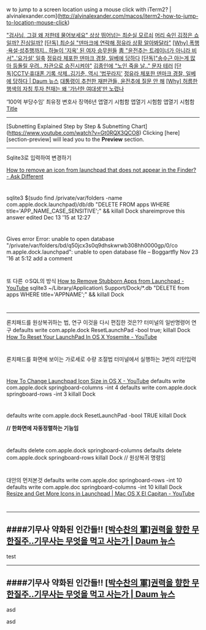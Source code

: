 
w to jump to a screen location using a mouse click with iTerm2? | alvinalexander.com](http://alvinalexander.com/macos/iterm2-how-to-jump-to-location-mouse-click)


["검사님, 그걸 왜 저한테 물어보세요" 상상 뛰어넘는 최순실 모르쇠](http://v.media.daum.net/v/20170107044215962?d=y)
[머리 숙인 김정은 쇼일까? 진심일까?](http://v.media.daum.net/v/20170107030152433?d=y)
[[단독] 최순실 "덴마크에 연락해 정유라 상황 알아봐달라"](http://v.media.daum.net/v/20170107093102877?d=y)
[[Why] 폭행·욕설·성추행까지.. 하늘이 '지옥' 된 여자 승무원들](http://v.media.daum.net/v/20170107030606528?d=y)
[靑 "윤전추는 트레이너가 아니라 비서"..'요가설' 일축](http://v.media.daum.net/v/20170107110355858?d=y)
[정유라 체포한 덴마크 경찰, 일베에 당하다](http://v.media.daum.net/v/20170106164108900?d=y)
[[단독]"송수근 아는게 많아 등돌릴 우려.. 차관으로 승진시켜야"](http://v.media.daum.net/v/20170107030106404?d=y)
[김종인에 "노인 죽을 날.." 문자 테러](http://v.media.daum.net/v/20170107031107630?d=y)
[[단독]CCTV·휴대폰 기록 삭제..김기춘, 역시 '법꾸라지'](http://v.media.daum.net/v/20170107060103318?d=y)
[정유라 체포한 덴마크 경찰, 일베에 당하다 | Daum 뉴스](http://v.media.daum.net/v/20170106164108900?d=y)
[대통령이 추천한 재판관들, 윤전추에 질문 안 해](http://v.media.daum.net/v/20170107044213960?d=y)
[[Why] 허름한 행색의 자칭 투자 천재는 왜 '가난한 여대생'만 노렸나](http://v.media.daum.net/v/20170107030503517?d=y)

‘100억 부당수임’ 최유정 변호사 징역6년
앱열기 시험함
앱열기 시험함
앱열기 시험함
[Title](https://m.youtube.com/watch?list=PL-osiE80TeTvGhHkpvfmKWOiIPF8UVy6c&params=EAEYATgBSAFYCmILMGxpWGVvQURVNkFoCA%253D%253D&v=HVMOBKRNEbc&mode=NORMAL)

---
[Subnetting Explained Step by Step & Subnetting Chart]
(https://www.youtube.com/watch?v=Gt0RQX3QCO8)
Clicking [here][section-preview] will lead you to the **Preview** section.

---

Sqlite3로 입력하여 변경하기

[How to remove an icon from launchpad that does not appear in the Finder? - Ask Different](http://apple.stackexchange.com/questions/144756/how-to-remove-an-icon-from-launchpad-that-does-not-appear-in-the-finder)
# 
sqlite3 $(sudo find /private/var/folders -name com.apple.dock.launchpad)/db/db "DELETE FROM apps WHERE title='APP_NAME_CASE_SENSITIVE';" && killall Dock
shareimprove this answer
edited Dec 13 '15 at 12:27
 #  	 	
Gives error Error: unable to open database "/private/var/folders/bd/q50jcx3s0q9dhskwrwb308hh0000gp/0/co‌​m.apple.dock.launchp‌​ad": unable to open database file – Boggartfly Nov 23 '16 at 5:12
add a comment
# 
또 다른 ㅇSQL의 방식
[How to Remove Stubborn Apps from Launchpad - YouTube](https://www.youtube.com/watch?v=j6klO3TFwDw)
sqlite3 ~/Library/Application\ Support/Dock/*.db "DELETE from apps WHERE title='APPNAME';" && killall Dock
#
---
론치패드를 원상복귀하는 법, 연구 이것을 다시 편집한 것은?? 터미널의 일반명령어 연구
defaults write com.apple.dock ResetLaunchPad -bool true; killall Dock 
[How To Reset Your LaunchPad In OS X Yosemite - YouTube](https://www.youtube.com/watch?v=QGOIrA7FbEM)
#
론치패드를 화면에 보이는 가로세로 수량 조절법 터미널에서 실행하는 3번의 리턴입력
#
[How To Change Launchpad Icon Size in OS X - YouTube](https://www.youtube.com/watch?v=_5AZs6_Bb5k)
defaults write com.apple.dock springboard-columns -int 4
defaults write com.apple.dock springboard-rows -int 3
killall Dock
#
defaults write com.apple.dock ResetLaunchPad -bool TRUE
killall Dock

**// 한화면에 자동정렬하는 기능임**
#
defaults delete com.apple.dock springboard-columns 
defaults delete com.apple.dock springboard-rows
killall Dock
// 원상복귀 명령임
#

#
대안의 먼저본것
defaults write com.apple.doc springboard-rows -int 10
defaults write com.apple.doc springboard-columns -int 10
killall Dock
[Resize and Get More Icons in Launchpad | Mac OS X El Capitan - YouTube](https://youtu.be/cg3gEEogu74?t=1m28s)
#





---
####기무사 약화된 인간들!! 
[[박수찬의 軍]권력을 향한 무한질주..기무사는 무엇을 먹고 사는가 | Daum 뉴스](http://v.media.daum.net/v/20170101080235680)
---
test 

---
####기무사 약화된 인간들!! 
[[박수찬의 軍]권력을 향한 무한질주..기무사는 무엇을 먹고 사는가 | Daum 뉴스](http://v.media.daum.net/v/20170101080235680)
---


asd 


asd 


